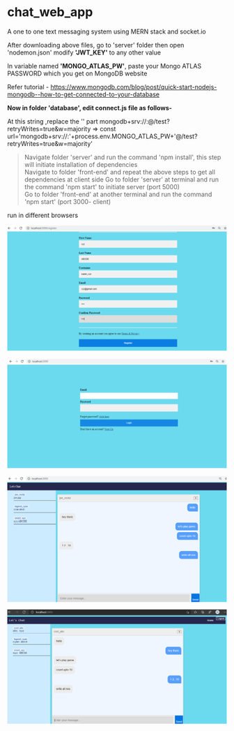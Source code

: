# chat_web_app
A one to one text messaging system using MERN stack and socket.io

After downloading above files,
go to 'server' folder then open 'nodemon.json'
modify **'JWT_KEY'** to any other value

In variable named **'MONGO_ATLAS_PW'**, paste your Mongo ATLAS PASSWORD which you get on MongoDB website

Refer tutorial - https://www.mongodb.com/blog/post/quick-start-nodejs-mongodb--how-to-get-connected-to-your-database


**Now in folder 'database', edit connect.js file as follows-**

At this string ,replace the '<password>' part
mongodb+srv://<username>:<password>@<your-cluster-url>/test?retryWrites=true&w=majority
=> const url='mongodb+srv://<username>:'+process.env.MONGO_ATLAS_PW+'@<your-cluster-url>/test?retryWrites=true&w=majority'
  
>Navigate folder 'server' and run the command 'npm install', this step will initiate installation of dependencies   
>Navigate to folder 'front-end' and repeat the above steps to get all dependencies at client side
>Go to folder 'server' at terminal and run the command 'npm start' to initiate server (port 5000)   
>Go to folder 'front-end' at another terminal and run the command 'npm start' (port 3000- client)   

run in different browsers

![Image Register](https://github.com/Ishita-Mishra02/chat_web_app/blob/main/ss/s1.png)

![Login](https://github.com/Ishita-Mishra02/chat_web_app/blob/main/ss/s2.png)

![User-1](https://github.com/Ishita-Mishra02/chat_web_app/blob/main/ss/s3.png)

![User-2](https://github.com/Ishita-Mishra02/chat_web_app/blob/main/ss/s4.png)
